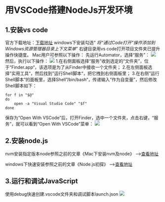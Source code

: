 # 用VSCode搭建NodeJs开发环境

## 1.安装vs code

官方下载地址：[下载地址](https://code.visualstudio.com/)
windows下安装勾选“ *将“通过Code打开”操作添加到Windows资源管理器目录上下文菜单*”
右键目录用vs code打开项目文件夹已提升操作快捷度。
Mac用户可参照以下操作：
先运行Automator，选择“服务”：
![](P4-Node.js/_media/002/P4-002-001.png)
然后，执行以下操作：
![](P4-Node.js/_media/002/P4-002-002.png)
1.在右侧面板选择“服务”收到选定的“文件夹”，位于“Finder.app“，该选项是为了从Finder中接收一个文件夹；
2.在左侧面板选择”实用工具“，然后找到”运行Shell脚本“，把它拽到右侧面板里；
3.在右侧”运行Shell脚本“的面板里，选择Shell”/bin/bash“，传递输入“作为自变量”，然后修改Shell脚本如下：
```shell
for f in "$@"
do
    open -a "Visual Studio Code" "$f"
done
```
保存为“Open With VSCode”后，打开Finder，选中一个文件夹，点击右键，“服务”，就可以看到“Open With VSCode”菜单：
![](P4-Node.js/_media/002/P4-002-003.png)


## 2.安装node.js

nvm安装指定版本node参照之前的文章《Mac下安装nvm及node》 -->[查看地址](http://m.dinghui.me/?p=245 "Mac下安装nvm及node")

windows下快速安装参照之前的文章《Node.js初探》 -->[查看地址](http://m.dinghui.me/?p=69 "Node.js初探")

## 3.运行和调试JavaScript
使用debug快速创建.vscode文件夹和调试脚本launch.json
![](P4-Node.js/_media/002/P4-002-004.png)


